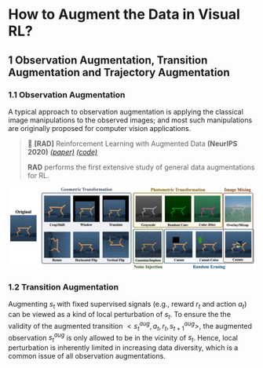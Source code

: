 # How to Augment the Data in Visual RL?


## 1 Observation Augmentation, Transition Augmentation and Trajectory Augmentation

### 1.1 Observation Augmentation

A typical approach to observation augmentation is applying the classical image manipulations to the observed images; and most such manipulations are originally proposed for computer vision applications.

> :bookmark: **[RAD]** Reinforcement Learning with Augmented Data **(NeurIPS 2020)** [*(paper)*](https://proceedings.neurips.cc/paper/2020/hash/e615c82aba461681ade82da2da38004a-Abstract.html) [*(code)*](https://github.com/MishaLaskin/rad)
> 
> **RAD** performs the first extensive study of general data augmentations for RL.

![AugTypes](https://github.com/Guozheng-Ma/DA-in-visualRL/blob/3f6fb63bc8b565e231fbf77ac7f978cf298b82c0/Image/AugTypes_long.png)

### 1.2 Transition Augmentation

Augmenting $s_t$ with fixed supervised signals (e.g., reward $r_t$ and action $a_t$) can be viewed as a kind of local perturbation of $s_t$.
To ensure the the validity of the augmented transition ${<s_t^{aug}, a_t, r_t, s_{t+1}^{aug}>}$, the augmented observation $s_t^{aug}$ is only allowed to be in the vicinity of $s_t$.
Hence, local perturbation is inherently limited in increasing data diversity, which is a common issue of all observation augmentations.
